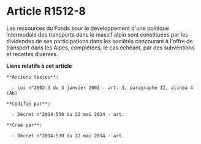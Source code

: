 # Article R1512-8

Les ressources du Fonds pour le développement d'une politique intermodale des transports dans le massif alpin sont
constituées par les dividendes de ses participations dans les sociétés concourant à l'offre de transport dans les Alpes,
complétées, le cas échéant, par des subventions et recettes diverses.

**Liens relatifs à cet article**

	**Anciens textes**:

	  - Loi n°2002-3 du 3 janvier 2002 - art. 3, paragraphe II, alinéa 4 (Ab)

	**Codifié par**:

	  - Décret n°2014-530 du 22 mai 2014 - art.

	**Créé par**:

	  - Décret n°2014-530 du 22 mai 2014 - art.
